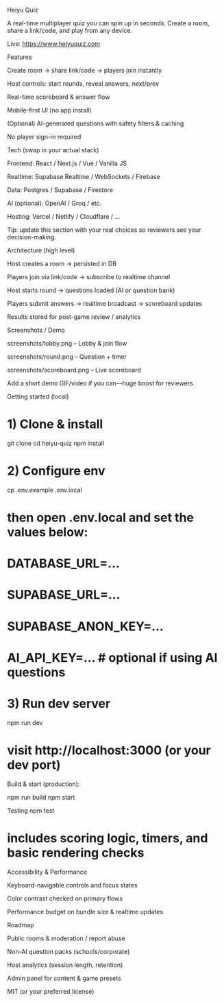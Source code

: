 Heiyu Quiz

A real-time multiplayer quiz you can spin up in seconds. Create a room, share a link/code, and play from any device.

Live: https://www.heiyuquiz.com

Features

Create room → share link/code → players join instantly

Host controls: start rounds, reveal answers, next/prev

Real-time scoreboard & answer flow

Mobile-first UI (no app install)

(Optional) AI-generated questions with safety filters & caching

No player sign-in required

Tech (swap in your actual stack)

Frontend: React / Next.js / Vue / Vanilla JS

Realtime: Supabase Realtime / WebSockets / Firebase

Data: Postgres / Supabase / Firestore

AI (optional): OpenAI / Groq / etc.

Hosting: Vercel / Netlify / Cloudflare / …

Tip: update this section with your real choices so reviewers see your decision-making.

Architecture (high level)

Host creates a room → persisted in DB

Players join via link/code → subscribe to realtime channel

Host starts round → questions loaded (AI or question bank)

Players submit answers → realtime broadcast → scoreboard updates

Results stored for post-game review / analytics

Screenshots / Demo

screenshots/lobby.png – Lobby & join flow

screenshots/round.png – Question + timer

screenshots/scoreboard.png – Live scoreboard

Add a short demo GIF/video if you can—huge boost for reviewers.

Getting started (local)
# 1) Clone & install
git clone <your-repo-url>
cd heiyu-quiz
npm install

# 2) Configure env
cp .env.example .env.local
# then open .env.local and set the values below:
# DATABASE_URL=...
# SUPABASE_URL=...
# SUPABASE_ANON_KEY=...
# AI_API_KEY=...    # optional if using AI questions

# 3) Run dev server
npm run dev
# visit http://localhost:3000 (or your dev port)


Build & start (production):

npm run build
npm start

Testing
npm test
# includes scoring logic, timers, and basic rendering checks

Accessibility & Performance

Keyboard-navigable controls and focus states

Color contrast checked on primary flows

Performance budget on bundle size & realtime updates

Roadmap

Public rooms & moderation / report abuse

Non-AI question packs (schools/corporate)

Host analytics (session length, retention)

Admin panel for content & game presets


MIT (or your preferred license)

